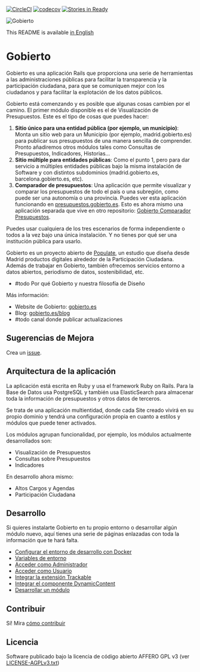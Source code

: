[![CircleCI](https://circleci.com/gh/PopulateTools/gobierto.svg?style=svg)](https://circleci.com/gh/PopulateTools/gobierto)
[![codecov](https://img.shields.io/codecov/c/github/PopulateTools/gobierto.svg)](https://codecov.io/gh/PopulateTools/gobierto)
[![Stories in Ready](https://badge.waffle.io/PopulateTools/gobierto.svg?label=ready&title=Ready)](http://waffle.io/PopulateTools/gobierto)

![Gobierto](https://gobierto.es/assets/logo_gobierto.png)

This README is available [in English](README_EN.md)

# Gobierto

Gobierto es una aplicación Rails que proporciona una serie de herramientas a las administraciones públicas para facilitar la transparencia y la participación ciudadana, para que se comuniquen mejor con los ciudadanos y para facilitar la explotación de los datos públicos.

Gobierto está comenzando y es posible que algunas cosas cambien por el camino. El primer módulo disponible es el de Visualización de Presupuestos. Este es el tipo de cosas que puedes hacer:

1. **Sitio único para una entidad pública (por ejemplo, un municipio)**: Monta un sitio web para un Municipio (por ejemplo, madrid.gobierto.es) para publicar sus presupuestos de una manera sencilla de comprender. Pronto añadiremos otros módulos tales como Consultas de Presupuestos, Indicadores, Historias...
2. **Sitio múltiple para entidades públicas**: Como el punto 1, pero para dar servicio a múltiples entidades públicas bajo la misma instalación de Software y con distintos subdominios (madrid.gobierto.es, barcelona.gobierto.es, etc).
3. **Comparador de presupuestos**: Una aplicación que permite visualizar y comparar los presupuestos de todo el país o una subregión, como puede ser una autonomía o una provincia. Puedes ver esta aplicación funcionando en [presupuestos.gobierto.es](https://presupuestos.gobierto.es). Esto es ahora mismo una aplicación separada que vive en otro repositorio: [Gobierto Comparador Presupuestos](https://github.com/PopulateTools/gobierto-comparador-presupuestos).

Puedes usar cualquiera de los tres escenarios de forma independiente o todos a la vez bajo una única instalación. Y no tienes por qué ser una institución pública para usarlo.

Gobierto es un proyecto abierto de [Populate](http://populate.tools), un estudio que diseña desde Madrid productos digitales alrededor de la Participación Ciudadana. Además de trabajar en Gobierto, también ofrecemos servicios entorno a datos abiertos, periodismo de datos, sostenibilidad, etc.

* #todo Por qué Gobierto y nuestra filosofía de Diseño

Más información: 

* Website de Gobierto: [gobierto.es](http://gobierto.es)
* Blog: [gobierto.es/blog](http://gobierto.es/blog)
* #todo canal donde publicar actualizaciones

## Sugerencias de Mejora

Crea un [issue](https://github.com/PopulateTools/gobierto/issues).

## Arquitectura de la aplicación

La aplicación está escrita en Ruby y usa el framework Ruby on Rails. Para la Base de Datos usa PostgreSQL y también usa ElasticSearch para almacenar toda la información de presupuestos y otros datos de terceros.

Se trata de una aplicación multientidad, donde cada Site creado vivirá en su propio dominio y tendrá una configuración propia en cuanto a estilos y módulos que puede tener activados.

Los módulos agrupan funcionalidad, por ejemplo, los módulos actualmente desarrollados son:

- Visualización de Presupuestos
- Consultas sobre Presupuestos
- Indicadores

En desarrollo ahora mismo:

- Altos Cargos y Agendas
- Participación Ciudadana

## Desarrollo

Si quieres instalarte Gobierto en tu propio entorno o desarrollar algún módulo nuevo, aquí tienes una serie de páginas enlazadas con toda la información que te hará falta.

- [Configurar el entorno de desarrollo con Docker](docs/development-environment.md)
- [Variables de entorno](docs/environment-variables.md)
- [Acceder como Administrador](docs/admin-namespace.md)
- [Acceder como Usuario](docs/user-namespace.md)
- [Integrar la extensión Trackable](docs/trackable-extension.md)
- [Integrar el componente DynamicContent](docs/dynamic-content-component.md)
- [Desarrollar un módulo](docs/developing-module.md)

## Contribuir

Sí! Mira [cómo contribuir](https://github.com/PopulateTools/gobierto/blob/master/CONTRIBUTING_ES.md)

## Licencia

Software publicado bajo la licencia de código abierto AFFERO GPL v3 (ver [LICENSE-AGPLv3.txt](https://github.com/PopulateTools/gobierto/blob/master/LICENSE-AGPLv3.txt))
